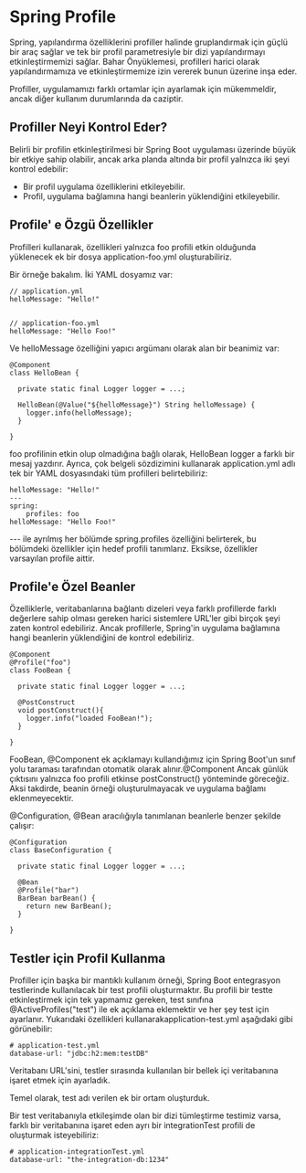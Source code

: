 # Spring Profile
Spring, yapılandırma özelliklerini profiller halinde gruplandırmak için güçlü bir araç sağlar ve tek bir profil parametresiyle bir dizi yapılandırmayı etkinleştirmemizi sağlar. Bahar Önyüklemesi, profilleri harici olarak yapılandırmamıza ve etkinleştirmemize izin vererek bunun üzerine inşa eder.

Profiller, uygulamamızı farklı ortamlar için ayarlamak için mükemmeldir, ancak diğer kullanım durumlarında da caziptir.

## Profiller Neyi Kontrol Eder?
Belirli bir profilin etkinleştirilmesi bir Spring Boot uygulaması üzerinde büyük bir etkiye sahip olabilir, ancak arka planda altında bir profil yalnızca iki şeyi kontrol edebilir:
- Bir profil uygulama özelliklerini etkileyebilir.
- Profil, uygulama bağlamına hangi beanlerin yüklendiğini etkileyebilir.

## Profile' e Özgü Özellikler
Profilleri kullanarak, özellikleri yalnızca foo profili etkin olduğunda yüklenecek ek bir dosya application-foo.yml oluşturabiliriz.

Bir örneğe bakalım. İki YAML dosyamız var:


    // application.yml
    helloMessage: "Hello!"


    // application-foo.yml
    helloMessage: "Hello Foo!"
Ve helloMessage özelliğini yapıcı argümanı olarak alan bir beanimiz var:


    @Component
    class HelloBean {
    
      private static final Logger logger = ...;
    
      HelloBean(@Value("${helloMessage}") String helloMessage) {
        logger.info(helloMessage);
      }
    
    }

foo profilinin etkin olup olmadığına bağlı olarak, HelloBean logger a farklı bir mesaj yazdırır.
Ayrıca, çok belgeli sözdizimini kullanarak application.yml adlı tek bir YAML dosyasındaki tüm profilleri belirtebiliriz:



    helloMessage: "Hello!"
    ---
    spring:
        profiles: foo
    helloMessage: "Hello Foo!"

--- ile ayrılmış her bölümde spring.profiles özelliğini belirterek, bu bölümdeki özellikler için hedef profili tanımlarız. Eksikse, özellikler varsayılan profile aittir.

## Profile'e Özel Beanler
Özelliklerle, veritabanlarına bağlantı dizeleri veya farklı profillerde farklı değerlere sahip olması gereken harici sistemlere URL'ler gibi birçok şeyi zaten kontrol edebiliriz.
Ancak profillerle, Spring'in uygulama bağlamına hangi beanlerin yüklendiğini de kontrol edebiliriz.


    @Component
    @Profile("foo")
    class FooBean {
    
      private static final Logger logger = ...;
    
      @PostConstruct
      void postConstruct(){
        logger.info("loaded FooBean!");
      }
    
    }
FooBean, @Component ek açıklamayı kullandığımız için Spring Boot'un sınıf yolu taraması tarafından otomatik olarak alınır.@Component Ancak günlük çıktısını yalnızca foo profili etkinse postConstruct() yönteminde göreceğiz. Aksi takdirde, beanin örneği oluşturulmayacak ve uygulama bağlamı eklenmeyecektir.

@Configuration, @Bean aracılığıyla tanımlanan beanlerle benzer şekilde çalışır:



    @Configuration
    class BaseConfiguration {
    
      private static final Logger logger = ...;
    
      @Bean
      @Profile("bar")
      BarBean barBean() {
        return new BarBean();
      }
    
    }
## Testler için Profil Kullanma
Profiller için başka bir mantıklı kullanım örneği, Spring Boot entegrasyon testlerinde kullanılacak bir test profili oluşturmaktır. Bu profili bir testte etkinleştirmek için tek yapmamız gereken, test sınıfına @ActiveProfiles("test") ile ek açıklama eklemektir ve her şey test için ayarlanır.
Yukarıdaki özellikleri kullanarakapplication-test.yml aşağıdaki gibi görünebilir:



    # application-test.yml
    database-url: "jdbc:h2:mem:testDB"

Veritabanı URL'sini, testler sırasında kullanılan bir bellek içi veritabanına işaret etmek için ayarladık.

Temel olarak, test adı verilen ek bir ortam oluşturduk.

Bir test veritabanıyla etkileşimde olan bir dizi tümleştirme testimiz varsa, farklı bir veritabanına işaret eden ayrı bir integrationTest profili de oluşturmak isteyebiliriz:

    # application-integrationTest.yml
    database-url: "the-integration-db:1234"

